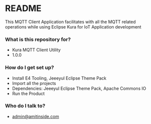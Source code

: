 # README #

This MQTT Client Application facilitates with all the MQTT related operations while using Eclipse Kura for IoT Application development

### What is this repository for? ###

* Kura MQTT Client Utility
* 1.0.0

### How do I get set up? ###

* Install E4 Tooling, Jeeeyul Eclipse Theme Pack
* Import all the projects
* Dependencies: Jeeeyul Eclipse Theme Pack, Apache Commons IO
* Run the Product

### Who do I talk to? ###

* admin@amitinside.com